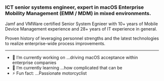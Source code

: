 ### ICT senior systems engineer, expert in macOS Enterprise Mobility Management (EMM / MDM) in mixed environments.

Jamf and VMWare certified Senior System Egnieer with 10+ years of Mobile Device Management experience and 28+ years of IT experience in general.

Proven history of leveraging personnel strengths and the latest technologies to realize enterprise-wide process improvements.
- - -

- 🔭 I’m currently working on ...driving macOS acceptance within enterprise companies
- 🌱 I’m currently learning ...how complicated that can be
- ⚡ Fun fact: ...Passionate motorcyclist

<!--
**mueller-mario/mueller-mario** is a ✨ _special_ ✨ repository because its `README.md` (this file) appears on your GitHub profile.

Here are some ideas to get you started:

- 🔭 I’m currently working on ...
- 🌱 I’m currently learning ...
- 👯 I’m looking to collaborate on ...
- 🤔 I’m looking for help with ...
- 💬 Ask me about ...
- 📫 How to reach me: ...
- 😄 Pronouns: ...
- ⚡ Fun fact: ...
-->
